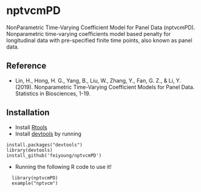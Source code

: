 # nptvcmPD
NonParametric Time-Varying Coefficient Model for Panel Data (nptvcmPD). Nonparametric time-varying coefficients model based penalty for longitudinal data with pre-specified finite time points, also known as panel data.
## Reference
* Lin, H., Hong, H. G., Yang, B., Liu, W., Zhang, Y., Fan, G. Z., & Li, Y. (2019). Nonparametric Time-Varying Coefficient Models for Panel Data. Statistics in Biosciences, 1-19.
## Installation
* Install [Rtools](http://cran.r-project.org/bin/windows/Rtools/)
* Install [devtools](http://cran.r-project.org/web/packages/devtools/index.html) by running 
```
install.packages("devtools")
library(devtools)
install_github('feiyoung/nptvcmPD')
```
* Running the following R code to use it!
```
  library(nptvcmPD)
  example("nptvcm")
```